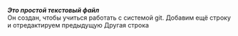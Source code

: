 ***Это простой текстовый файл***  
Он создан, чтобы учиться работать с системой git.
Добавим ещё строку и отредактируем предыдущую
Другая строка
